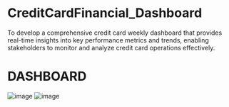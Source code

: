 # CreditCardFinancial_Dashboard
To develop a comprehensive credit card weekly dashboard that provides real-time insights into key performance metrics and trends, enabling stakeholders to monitor and analyze credit card operations effectively.

# DASHBOARD
![image](https://github.com/user-attachments/assets/fd42a113-36c6-422b-8c65-76a4478ae51f)
![image](https://github.com/user-attachments/assets/69edf739-b492-4fc8-96eb-1aab95c76216)

